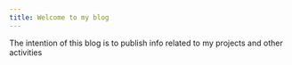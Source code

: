 ```yaml
---
title: Welcome to my blog
---
```


The intention of this blog is to publish info related to my projects and other activities
